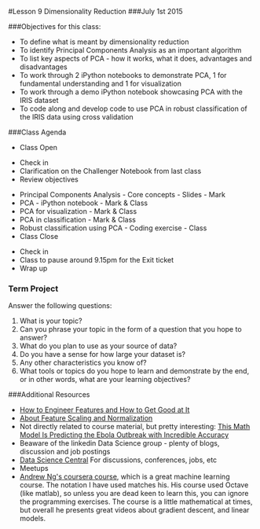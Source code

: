 #Lesson 9 Dimensionality Reduction
###July 1st 2015

###Objectives for this class:
 * To define what is meant by dimensionality reduction
 * To identify Principal Components Analysis as an important algorithm
 * To list key aspects of PCA - how it works, what it does, advantages and disadvantages
 * To work through 2 iPython notebooks to demonstrate PCA, 1 for fundamental understanding and 1 for visualization
 * To work through a demo iPython notebook showcasing PCA with the IRIS dataset
 * To code along and develop code to use PCA in robust classification of the IRIS data using cross validation
 
###Class Agenda
 - Class Open
  * Check in 
  * Clarification on the Challenger Notebook from last class
  * Review objectives
 - Principal Components Analysis - Core concepts - Slides - Mark
 - PCA - iPython notebook - Mark & Class
 - PCA for visualization - Mark & Class
 - PCA in classification - Mark & Class
 - Robust classification using PCA - Coding exercise - Class
 - Class Close
  * Check in
  * Class to pause around 9.15pm for the Exit ticket
  * Wrap up
 
 
### Term Project
  Answer the following questions:
  1. What is your topic? 
  2. Can you phrase your topic in the form of a question that you hope to answer?
  3. What do you plan to use as your source of data? 
  4. Do you have a sense for how large your dataset is? 
  5. Any other characteristics you know of?
  6. What tools or topics do you hope to learn and demonstrate by the end, or in other words, what are your learning objectives?


###Additional Resources
* [How to Engineer Features and How to Get Good at It](http://machinelearningmastery.com/discover-feature-engineering-how-to-engineer-features-and-how-to-get-good-at-it/)
* [About Feature Scaling and Normalization](http://sebastianraschka.com/Articles/2014_about_feature_scaling.html)
* Not directly related to course material, but pretty interesting:
  [This Math Model Is Predicting the Ebola Outbreak with Incredible Accuracy](http://motherboard.vice.com/read/this-math-model-is-predicting-the-ebola-outbreak-with-incredible-accuracy)
* Beaware of the linkedin Data Science group - plenty of blogs, discussion and job postings
* [Data Science Central](http://www.datasciencecentral.com/) For discussions, conferences, jobs, etc
* Meetups
* [Andrew Ng's coursera course](https://www.coursera.org/learn/machine-learning/home/info), which is a great machine learning course. The notation I have used matches his. His course used Octave (like matlab), so unless you are dead keen to learn this, you can ignore the programming exercises. The course is a little mathematical at times, but overall he presents great videos about gradient descent, and linear models.



